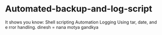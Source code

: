 # Automated-backup-and-log-script 
It shows you know:  Shell scripting  Automation  Logging  Using tar, date, and e rror handling. dinesh = nana
motya gandkya

